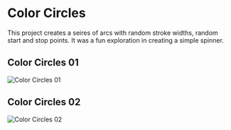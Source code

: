 # Color Circles
This project creates a seires of arcs with random stroke widths, random start and stop points. It was a fun exploration in creating a simple spinner.

## Color Circles 01
![Color Circles 01](https://github.com/Crashnorun/Coding_Sketchbook/blob/master/Processing/Color_Circles/Color_Circles_01/Color_Circles_01/Color_Circles_01.gif)

## Color Circles 02
![Color Circles 02](https://github.com/Crashnorun/Coding_Sketchbook/blob/master/Processing/Color_Circles/Color_Circles_02/Color_Circles_02/Color_Circles_02.gif)

